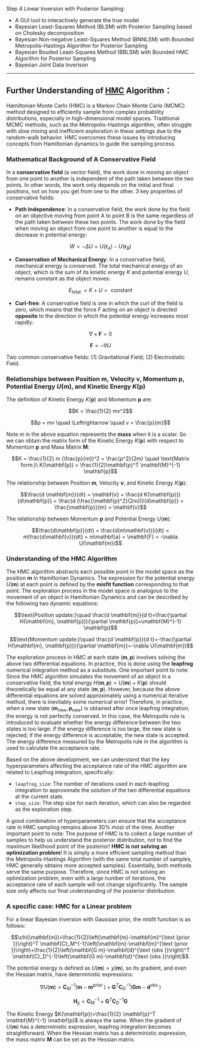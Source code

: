 Step 4 Linear Inversion with Posterior Sampling: 
- A GUI tool to interactively generate the true model
- Bayesian Least-Squares Method (BLSM) with Posterior Sampling based on Cholesky decomposition
- Bayesian Non-negative Least-Squares Method (BNNLSM) with Bounded Metropolis-Hastings Algorithm for Posterior Sampling
- Bayesian Bouded Least-Squares Method (BBLSM) with Bounded HMC Algorithm for Posterior Sampling
- Bayesian Joint Data Inverison 

---

## Further Understanding of [HMC](https://en.wikipedia.org/wiki/Hamiltonian_Monte_Carlo) Algorithm：

Hamiltonian Monte Carlo (HMC) is a Markov Chain Monte Carlo (MCMC) method designed to efficiently sample from complex probability distributions, especially in high-dimensional model spaces. Traditional MCMC methods, such as the Metropolis-Hastings algorithm, often struggle with slow mixing and inefficient exploration in these settings due to the random-walk behavior. HMC overcomes these issues by introducing concepts from Hamiltonian dynamics to guide the sampling process. 

### Mathematical Background of  A Conservative Field

In a **conservative field** (a vector field), the work done in moving an object from one point to another is independent of the path taken between the two points. In other words, the work only depends on the initial and final positions, not on how you get from one to the other. 3 key properties of conservative fields:

- **Path Independence**: In a conservative field, the work done by the field on an objective moving from point A to point B is the same regardless of the path taken between these two points. The work done by the field when moving an object from one point to another is equal to the decrease in potential energy:
```math
W=-\Delta U=U\left(\mathbf{r}_A\right)-U\left(\mathbf{r}_B\right)
```

- **Conservation of Mechanical Energy**: In a conservative field, mechanical energy is conserved. The total mechanical energy of an object, which is the sum of its kinetic energy $K$ and potential energy $U$, remains constant as the object moves:
```math
E_{\text {total }}=K+U=\text { constant }
```

- **Curl-free**: A conservative field is one in which the curl of the field is zero, which means that the force $`F`$ acting on an object is directed **opposite** to the direction in which the potential energy increases most rapidly:
```math
\nabla \times \mathbf{F}=0
```
```math
\mathbf{F}=-\nabla U
```

Two common conservative fields: (1) Gravitational Field;  (2) Electrostatic Field.

### Relationships between Position $\mathbf{m}$,  Velocity $\mathbf{v}$, Momentum $\mathbf{p}$, Potential Energy $U(\mathbf{m})$, and Kinetic Energy $K(\mathbf{p})$

The definition of Kinetic Energy $`K(\mathbf{p})`$ and Momentum $`\mathbf{p}`$ are:
```math
K = \frac{1}{2} mv^2
```
```math
p = mv \quad \Leftrightarrow \quad  v = \frac{p}{m}
```

Note $`m`$ in the above equation represents the **mass** when it is a scalar. So we can obtain the matrix form of the Kinetic Energy $`K(\mathbf{p})`$ with respect to Momentum $`\mathbf{p}`$ and Mass Matrix $`\mathbf{M}`$:
```math
K = \frac{1}{2} m (\frac{p}{m})^2 = \frac{p^2}{2m} \quad \text{Matrix form:}\ K(\mathbf{p}) = \frac{1}{2}\mathbf{p}^T \mathbf{M}^{-1} \mathbf{p}
```

The relationship between Position $`\mathbf{m}`$, Velocity $`\mathbf{v}`$, and Kinetic Energy $`K(\mathbf{p})`$:
```math
\frac{d \mathbf{m}}{dt} = \mathbf{v} = \frac{d K(\mathbf{p})}{d\mathbf{p}} = \frac{d (\frac{\mathbf{p}^2}{2m})}{d\mathbf{p}} = \frac{\mathbf{p}}{m} = \mathbf{v}
```

The relationship between Momentum $\mathbf{p}$ and Potential Energy $`U(\mathbf{m})`$:
```math
\frac{d\mathbf{p}}{dt} = \frac{d(m\mathbf{v})}{dt} = m\frac{d\mathbf{v}}{dt} = m\mathbf{a} = \mathbf{F} = -\nabla U(\mathbf{m})
```

### Understanding of  the HMC Algorithm

The HMC algorithm abstracts each possible point in the model space as the position $`\mathbf{m}`$ in Hamiltonian Dynamics. The expression for the potential energy $`U(\mathbf{m})`$ at each point is defined by the **misfit function** corresponding to that point. The exploration process in the model space is analogous to the movement of an object in Hamiltonian Dynamics and can be described by the following two dynamic equations:
```math
\text{Position update:}\quad \frac{d \mathbf{m}}{d t}=\frac{\partial H(\mathbf{m}, \mathbf{p})}{\partial \mathbf{p}}=\mathbf{M}^{-1} \mathbf{p}
```

```math
\text{Momentum update:}\quad \frac{d \mathbf{p}}{d t}=-\frac{\partial H(\mathbf{m}, \mathbf{p})}{\partial \mathbf{m}}=-\nabla U(\mathbf{m})
```

The exploration process in HMC at each state $`(\mathbf{m}, \mathbf{p})`$ involves solving the above two differential equations. In practice, this is done using the **leapfrog** numerical integration method as a substitute. One important point to note: Since the HMC algorithm simulates the movement of an object in a conservative field, the total energy $`H(\mathbf{m}, \mathbf{p}) = U(\mathbf{m}) + K(\mathbf{p})`$ should theoretically be equal at any state $`(\mathbf{m}, \mathbf{p})`$. However, because the above differential equations are solved approximately using a numerical iterative method, there is inevitably some numerical error! Therefore, in practice, when a new state $`(\mathbf{m}_{\text{new}}, \mathbf{p}_{\text{new}})`$ is obtained after once leapfrog integration, the energy is not perfectly conserved. In this case, the Metropolis rule is introduced to evaluate whether the energy difference between the two states is too large: if the energy difference is too large, the new state is rejected; if the energy difference is acceptable, the new state is accepted. The energy difference measured by the Metropolis rule in the algorithm is used to calculate the acceptance rate.

Based on the above development, we can understand that the key hyperparameters affecting the acceptance rate of the HMC algorithm are related to Leapfrog integration, specifically:

- `leapfrog_size`: The number of iterations used in each leapfrog integration to approximate the solution of the two differential equations at the current state.
- `step_size`: The step size for each iteration, which can also be regarded as the exploration step.

A good combination of hyperparameters can ensure that the acceptance rate in HMC sampling remains above 30% most of the time. Another important point to note: The purpose of HMC is to collect a large number of samples to help us understand the posterior distribution, not to find the maximum likelihood point of the posterior! **HMC is not solving an optimization problem**! It is simply a more efficient sampling method than the Metropolis-Hastings Algorithm (with the same total number of samples, HMC generally obtains more accepted samples). Essentially, both methods serve the same purpose. Therefore, since HMC is not solving an optimization problem, even with a large number of iterations, the acceptance rate of each sample will not change significantly. The sample size only affects our final understanding of the posterior distribution.

### A specific case: HMC for a Linear problem

For a linear Bayesian inversion with Gaussian prior, the misfit function is as follows:
```math
\chi(\mathbf{m})=\frac{1}{2}\left(\mathbf{m}-\mathbf{m}^{\text {prior }}\right)^T \mathbf{C}_M^{-1}\left(\mathbf{m}-\mathbf{m}^{\text {prior }}\right)+\frac{1}{2}\left(\mathbf{G m}-\mathbf{d}^{\text {obs }}\right)^T \mathbf{C}_D^{-1}\left(\mathbf{G m}-\mathbf{d}^{\text {obs }}\right)
```

The potential energy is defined as $`U(\mathbf{m}) = \chi(\mathbf{m})`$, so its gradient, and even the Hessian matrix, have deterministic expressions:
```math
\nabla U(\mathbf{m})=\mathbf{C}_M^{-1}\left(\mathbf{m}-\mathbf{m}^{\text {prior }}\right)+\mathbf{G}^T \mathbf{C}_D^{-1}\left(\mathbf{G} \mathbf{m}-\mathbf{d}^{\text {obs }}\right)
```

```math
\mathbf{H}_\chi=\mathbf{C}_M^{-1}+\mathbf{G}^T \mathbf{C}_D^{-1} \mathbf{G}
```

The Kinetic Energy $`K(\mathbf{p})=\frac{1}{2} \mathbf{p}^T \mathbf{M}^{-1} \mathbf{p}`$ is always the same. When the gradient of $`U(\mathbf{m})`$ has a deterministic expression, leapfrog integration becomes straightforward. When the Hessian matrix has a deterministic expression, the mass matrix $`\mathbf{M}`$ can be set as the Hessian matrix. 
